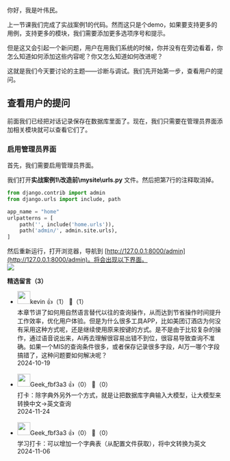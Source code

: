 你好，我是叶伟民。

上一节课我们完成了实战案例1的代码。然而这只是个demo，如果要支持更多的用例，支持更多的模块，我们需要添加更多选项序号和提示。

但是这又会引起一个新问题，用户在用我们系统的时候，你并没有在旁边看着，你怎么知道如何添加这些内容呢？你又怎么知道如何改进呢？

这就是我们今天要讨论的主题——诊断与调试。我们先开始第一步，查看用户的提问。

## 查看用户的提问

前面我们已经把对话记录保存在数据库里面了。现在，我们只需要在管理员界面添加相关模块就可以查看它们了。

### 启用管理员界面

首先，我们需要启用管理员界面。

我们打开**实战案例1\\改造前\\mysite\\urls.py** 文件。然后把第7行的注释取消掉。

```python
from django.contrib import admin
from django.urls import include, path

app_name = "home"
urlpatterns = [
    path('', include('home.urls')),
    path('admin/', admin.site.urls),
]
```

然后重新运行，打开浏览器，导航到 [http://127.0.0.1:8000/admin](http://127.0.0.1:8000/admin)。将会出现以下界面。  
![](https://static001.geekbang.org/resource/image/af/5e/af5e0cf631fa0218145081yyae66f25e.jpg?wh=1990x715)
<div><strong>精选留言（3）</strong></div><ul>
<li><img src="https://static001.geekbang.org/account/avatar/00/3b/d0/e5/0a3ee17c.jpg" width="30px"><span>kevin</span> 👍（1） 💬（1）<div>本章节讲了如何用自然语言替代以往的查询操作，从而达到节省操作时间提升工作效率，优化用户体验。但是为什么很多工具APP，比如美团订酒店为何没有采用这种方式呢，还是继续使用原来按键的方式。是不是由于比较复杂的操作，通过语音说出来，AI再去理解很容易出错不到位，很容易导致查询不准确。如果一个MIS的查询条件很多，或者保存记录很多字段，AI万一哪个字段搞错了，这种问题要如何解决呢？</div>2024-10-19</li><br/><li><img src="" width="30px"><span>Geek_fbf3a3</span> 👍（0） 💬（0）<div>打卡：除字典外另外一个方式，就是让把数据库字典输入大模型，让大模型来转换中文-&gt;英文查询</div>2024-11-24</li><br/><li><img src="" width="30px"><span>Geek_fbf3a3</span> 👍（0） 💬（0）<div>学习打卡：可以增加一个字典表（从配置文件获取），将中文转换为英文</div>2024-11-06</li><br/>
</ul>